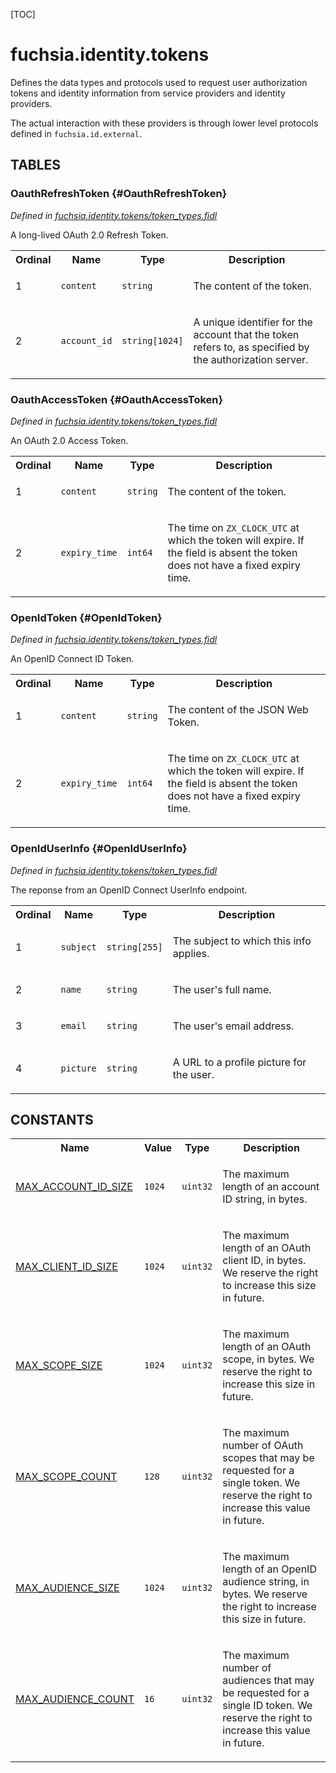 [TOC]

# fuchsia.identity.tokens

<p>Defines the data types and protocols used to request user authorization
tokens and identity information from service providers and identity
providers.</p>
<p>The actual interaction with these providers is through lower level protocols
defined in <code>fuchsia.id.external</code>.</p>







## **TABLES**

### OauthRefreshToken {#OauthRefreshToken}


*Defined in [fuchsia.identity.tokens/token_types.fidl](https://fuchsia.googlesource.com/fuchsia/+/master/sdk/fidl/fuchsia.identity.tokens/token_types.fidl#10)*

<p>A long-lived OAuth 2.0 Refresh Token.</p>


<table>
    <tr><th>Ordinal</th><th>Name</th><th>Type</th><th>Description</th></tr>
    <tr>
            <td>1</td>
            <td><code>content</code></td>
            <td>
                <code>string</code>
            </td>
            <td><p>The content of the token.</p>
</td>
        </tr><tr>
            <td>2</td>
            <td><code>account_id</code></td>
            <td>
                <code>string[1024]</code>
            </td>
            <td><p>A unique identifier for the account that the token refers to, as
specified by the authorization server.</p>
</td>
        </tr></table>

### OauthAccessToken {#OauthAccessToken}


*Defined in [fuchsia.identity.tokens/token_types.fidl](https://fuchsia.googlesource.com/fuchsia/+/master/sdk/fidl/fuchsia.identity.tokens/token_types.fidl#24)*

<p>An OAuth 2.0 Access Token.</p>


<table>
    <tr><th>Ordinal</th><th>Name</th><th>Type</th><th>Description</th></tr>
    <tr>
            <td>1</td>
            <td><code>content</code></td>
            <td>
                <code>string</code>
            </td>
            <td><p>The content of the token.</p>
</td>
        </tr><tr>
            <td>2</td>
            <td><code>expiry_time</code></td>
            <td>
                <code>int64</code>
            </td>
            <td><p>The time on <code>ZX_CLOCK_UTC</code> at which the token will expire. If the field is
absent the token does not have a fixed expiry time.</p>
</td>
        </tr></table>

### OpenIdToken {#OpenIdToken}


*Defined in [fuchsia.identity.tokens/token_types.fidl](https://fuchsia.googlesource.com/fuchsia/+/master/sdk/fidl/fuchsia.identity.tokens/token_types.fidl#38)*

<p>An OpenID Connect ID Token.</p>


<table>
    <tr><th>Ordinal</th><th>Name</th><th>Type</th><th>Description</th></tr>
    <tr>
            <td>1</td>
            <td><code>content</code></td>
            <td>
                <code>string</code>
            </td>
            <td><p>The content of the JSON Web Token.</p>
</td>
        </tr><tr>
            <td>2</td>
            <td><code>expiry_time</code></td>
            <td>
                <code>int64</code>
            </td>
            <td><p>The time on <code>ZX_CLOCK_UTC</code> at which the token will expire. If the field is
absent the token does not have a fixed expiry time.</p>
</td>
        </tr></table>

### OpenIdUserInfo {#OpenIdUserInfo}


*Defined in [fuchsia.identity.tokens/token_types.fidl](https://fuchsia.googlesource.com/fuchsia/+/master/sdk/fidl/fuchsia.identity.tokens/token_types.fidl#51)*

<p>The reponse from an OpenID Connect UserInfo endpoint.</p>


<table>
    <tr><th>Ordinal</th><th>Name</th><th>Type</th><th>Description</th></tr>
    <tr>
            <td>1</td>
            <td><code>subject</code></td>
            <td>
                <code>string[255]</code>
            </td>
            <td><p>The subject to which this info applies.</p>
</td>
        </tr><tr>
            <td>2</td>
            <td><code>name</code></td>
            <td>
                <code>string</code>
            </td>
            <td><p>The user's full name.</p>
</td>
        </tr><tr>
            <td>3</td>
            <td><code>email</code></td>
            <td>
                <code>string</code>
            </td>
            <td><p>The user's email address.</p>
</td>
        </tr><tr>
            <td>4</td>
            <td><code>picture</code></td>
            <td>
                <code>string</code>
            </td>
            <td><p>A URL to a profile picture for the user.</p>
</td>
        </tr></table>









## **CONSTANTS**

<table>
    <tr><th>Name</th><th>Value</th><th>Type</th><th>Description</th></tr><tr>
            <td><a href="https://fuchsia.googlesource.com/fuchsia/+/master/sdk/fidl/fuchsia.identity.tokens/common.fidl#8">MAX_ACCOUNT_ID_SIZE</a></td>
            <td>
                    <code>1024</code>
                </td>
                <td><code>uint32</code></td>
            <td><p>The maximum length of an account ID string, in bytes.</p>
</td>
        </tr>
    <tr>
            <td><a href="https://fuchsia.googlesource.com/fuchsia/+/master/sdk/fidl/fuchsia.identity.tokens/common.fidl#17">MAX_CLIENT_ID_SIZE</a></td>
            <td>
                    <code>1024</code>
                </td>
                <td><code>uint32</code></td>
            <td><p>The maximum length of an OAuth client ID, in bytes.
We reserve the right to increase this size in future.</p>
</td>
        </tr>
    <tr>
            <td><a href="https://fuchsia.googlesource.com/fuchsia/+/master/sdk/fidl/fuchsia.identity.tokens/common.fidl#24">MAX_SCOPE_SIZE</a></td>
            <td>
                    <code>1024</code>
                </td>
                <td><code>uint32</code></td>
            <td><p>The maximum length of an OAuth scope, in bytes.
We reserve the right to increase this size in future.</p>
</td>
        </tr>
    <tr>
            <td><a href="https://fuchsia.googlesource.com/fuchsia/+/master/sdk/fidl/fuchsia.identity.tokens/common.fidl#31">MAX_SCOPE_COUNT</a></td>
            <td>
                    <code>128</code>
                </td>
                <td><code>uint32</code></td>
            <td><p>The maximum number of OAuth scopes that may be requested for a single token.
We reserve the right to increase this value in future.</p>
</td>
        </tr>
    <tr>
            <td><a href="https://fuchsia.googlesource.com/fuchsia/+/master/sdk/fidl/fuchsia.identity.tokens/common.fidl#35">MAX_AUDIENCE_SIZE</a></td>
            <td>
                    <code>1024</code>
                </td>
                <td><code>uint32</code></td>
            <td><p>The maximum length of an OpenID audience string, in bytes.
We reserve the right to increase this size in future.</p>
</td>
        </tr>
    <tr>
            <td><a href="https://fuchsia.googlesource.com/fuchsia/+/master/sdk/fidl/fuchsia.identity.tokens/common.fidl#42">MAX_AUDIENCE_COUNT</a></td>
            <td>
                    <code>16</code>
                </td>
                <td><code>uint32</code></td>
            <td><p>The maximum number of audiences that may be requested for a single ID token.
We reserve the right to increase this value in future.</p>
</td>
        </tr>
    
</table>

